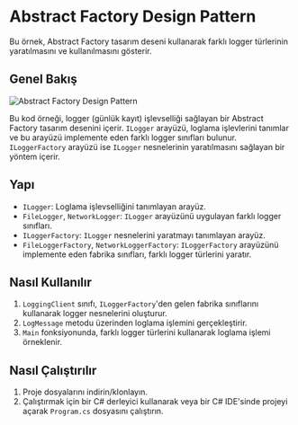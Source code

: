 # Abstract Factory Design Pattern

Bu örnek, Abstract Factory tasarım deseni kullanarak farklı logger türlerinin yaratılmasını ve kullanılmasını gösterir.

## Genel Bakış

![Abstract Factory Design Pattern](https://github.com/ozlematayy/design-patterns/assets/77455910/2f1cdefe-fc99-49f1-9d99-def45070be13)

Bu kod örneği, logger (günlük kayıt) işlevselliği sağlayan bir Abstract Factory tasarım desenini içerir. `ILogger` arayüzü, loglama işlevlerini tanımlar ve bu arayüzü implemente eden farklı logger sınıfları bulunur. `ILoggerFactory` arayüzü ise `ILogger` nesnelerinin yaratılmasını sağlayan bir yöntem içerir.

## Yapı

- `ILogger`: Loglama işlevselliğini tanımlayan arayüz.
- `FileLogger`, `NetworkLogger`: `ILogger` arayüzünü uygulayan farklı logger sınıfları.
- `ILoggerFactory`: `ILogger` nesnelerini yaratmayı tanımlayan arayüz.
- `FileLoggerFactory`, `NetworkLoggerFactory`: `ILoggerFactory` arayüzünü implemente eden fabrika sınıfları, farklı logger türlerini yaratır.

## Nasıl Kullanılır

1. `LoggingClient` sınıfı, `ILoggerFactory`'den gelen fabrika sınıflarını kullanarak logger nesnelerini oluşturur.
2. `LogMessage` metodu üzerinden loglama işlemini gerçekleştirir.
3. `Main` fonksiyonunda, farklı logger türlerini kullanarak loglama işlemi örneklenir.

## Nasıl Çalıştırılır

1. Proje dosyalarını indirin/klonlayın.
2. Çalıştırmak için bir C# derleyici kullanarak veya bir C# IDE'sinde projeyi açarak `Program.cs` dosyasını çalıştırın.

